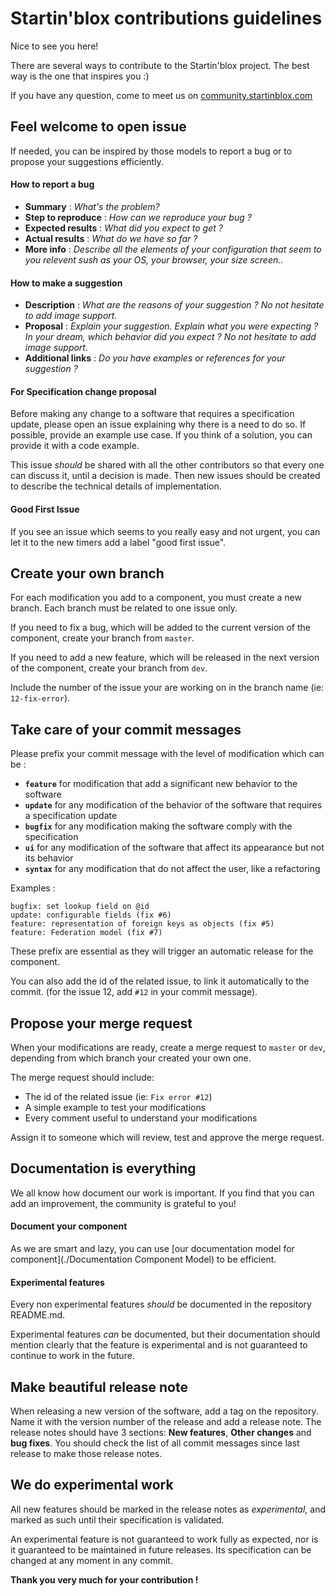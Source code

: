 # Startin'blox contributions guidelines

Nice to see you here!

There are several ways to contribute to the Startin'blox project. The best way is the one that inspires you :)

If you have any question, come to meet us on [community.startinblox.com](community.startinblox.com)


## Feel welcome to open issue

If needed, you can be inspired by those models to report a bug or to propose your suggestions efficiently.

#### How to report a bug

*  **Summary** : *What's the problem?*
*  **Step to reproduce** : *How can we reproduce your bug ?*
*  **Expected results** : *What did you expect to get ?*
*  **Actual results** : *What do we have so far ?*
*  **More info** : *Describe all the elements of your configuration that seem to you relevent sush as your OS, your browser, your size screen..*

#### How to make a suggestion 

*  **Description** : *What are the reasons of your suggestion ? No not hesitate to add image support.*
*  **Proposal** : *Explain your suggestion. Explain what you were expecting ? In your dream, which behavior did you expect ? No not hesitate to add image support.*
*  **Additional links** : *Do you have examples or references for your suggestion ?*

#### For Specification change proposal

Before making any change to a software that requires a specification update, please open an issue explaining why there is a need to do so. If possible, provide an example use case. If you think of a solution, you can provide it with a code example.

This issue *should* be shared with all the other contributors so that every one can discuss it, until a decision is made. Then new issues should be created to describe the technical details of implementation.

#### Good First Issue

If you see an issue which seems to you really easy and not urgent, you can let it to the new timers add a label "good first issue".

## Create your own branch
For each modification you add to a component, you must create a new branch. Each branch must be related to one issue only. 

If you need to fix a bug, which will be added to the current version of the component, create your branch from `master`.

If you need to add a new feature, which will be released in the next version of the component, create your branch from `dev`.

Include the number of the issue your are working on in the branch name (ie: `12-fix-error`).

## Take care of your commit messages

Please prefix your commit message with the level of modification which can be : 

* **`feature`** for modification that add a significant new behavior to the software
* **`update`** for any modification of the behavior of the software that requires a specification update
* **`bugfix`** for any modification making the software comply with the specification
* **`ui`** for any modification of the software that affect its appearance but not its behavior
* **`syntax`** for any modification that do not affect the user, like a refactoring

Examples : 
```
bugfix: set lookup field on @id
update: configurable fields (fix #6)
feature: representation of foreign keys as objects (fix #5)
feature: Federation model (fix #7)
```
These prefix are essential as they will trigger an automatic release for the component.

You can also add the id of the related issue, to link it automatically to the commit. (for the issue 12, add `#12` in your commit message).

## Propose your merge request

When your modifications are ready, create a merge request to `master` or `dev`, depending from which branch your created your own one.

The merge request should include:

- The id of the related issue (ie: `Fix error #12`)
- A simple example to test your modifications
- Every comment useful to understand your modifications

Assign it to someone which will review, test and approve the merge request.

## Documentation is everything 

We all know how document our work is important. If you find that you can add an improvement, the community is grateful to you!

#### Document your component

As we are smart and lazy, you can use [our documentation model for component](./Documentation Component Model) to be efficient.

#### Experimental features
Every non experimental features *should* be documented in the repository README.md.

Experimental features *can* be documented, but their documentation should mention clearly that the feature is experimental and is not guaranteed to continue to work in the future.

## Make beautiful release note

When releasing a new version of the software, add a tag on the repository. Name it with the version number of the release and add a release note. The release notes should have 3 sections: **New features**, **Other changes** and **bug fixes**. You should check the list of all commit messages since last release to make those release notes.

## We do experimental work

All new features should be marked in the release notes as *experimental*, and marked as such until their specification is validated.

An experimental feature is not guaranteed to work fully as expected, nor is it guaranteed to be maintained in future releases. Its specification can be changed at any moment in any commit.




**Thank you very much for your contribution !**

